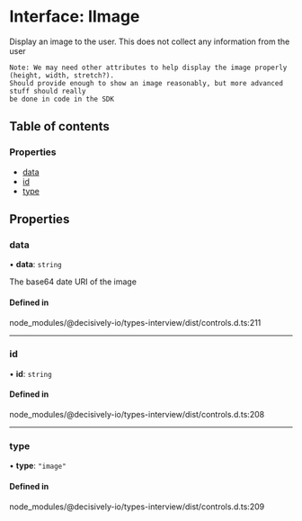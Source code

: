 # Interface: IImage

Display an image to the user. This does not collect any information from the user
```text
Note: We may need other attributes to help display the image properly (height, width, stretch?).
Should provide enough to show an image reasonably, but more advanced stuff should really
be done in code in the SDK
```

## Table of contents

### Properties

- [data](../wiki/IImage#data)
- [id](../wiki/IImage#id)
- [type](../wiki/IImage#type)

## Properties

### data

• **data**: `string`

The base64 date URI of the image

#### Defined in

node_modules/@decisively-io/types-interview/dist/controls.d.ts:211

___

### id

• **id**: `string`

#### Defined in

node_modules/@decisively-io/types-interview/dist/controls.d.ts:208

___

### type

• **type**: ``"image"``

#### Defined in

node_modules/@decisively-io/types-interview/dist/controls.d.ts:209
